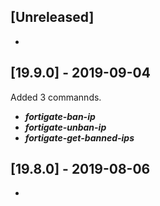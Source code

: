 ## [Unreleased]
-


## [19.9.0] - 2019-09-04
Added 3 commannds.
- ***fortigate-ban-ip***
- ***fortigate-unban-ip***
- ***fortigate-get-banned-ips***


## [19.8.0] - 2019-08-06
-
